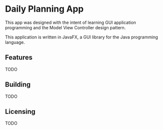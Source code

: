 # Daily Planning App

This app was designed with the intent of learning GUI application programming and the Model View Controller
design pattern.

This application is written in JavaFX, a GUI library for the Java programming language.

## Features

TODO

## Building

TODO

## Licensing

TODO

